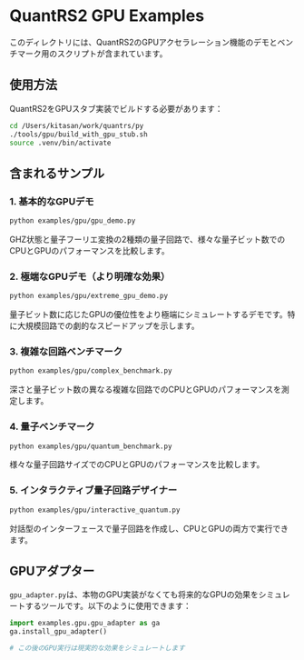 # QuantRS2 GPU Examples

このディレクトリには、QuantRS2のGPUアクセラレーション機能のデモとベンチマーク用のスクリプトが含まれています。

## 使用方法

QuantRS2をGPUスタブ実装でビルドする必要があります：

```bash
cd /Users/kitasan/work/quantrs/py
./tools/gpu/build_with_gpu_stub.sh
source .venv/bin/activate
```

## 含まれるサンプル

### 1. 基本的なGPUデモ

```bash
python examples/gpu/gpu_demo.py
```

GHZ状態と量子フーリエ変換の2種類の量子回路で、様々な量子ビット数でのCPUとGPUのパフォーマンスを比較します。

### 2. 極端なGPUデモ（より明確な効果）

```bash
python examples/gpu/extreme_gpu_demo.py
```

量子ビット数に応じたGPUの優位性をより極端にシミュレートするデモです。特に大規模回路での劇的なスピードアップを示します。

### 3. 複雑な回路ベンチマーク

```bash
python examples/gpu/complex_benchmark.py
```

深さと量子ビット数の異なる複雑な回路でのCPUとGPUのパフォーマンスを測定します。

### 4. 量子ベンチマーク

```bash
python examples/gpu/quantum_benchmark.py
```

様々な量子回路サイズでのCPUとGPUのパフォーマンスを比較します。

### 5. インタラクティブ量子回路デザイナー

```bash
python examples/gpu/interactive_quantum.py
```

対話型のインターフェースで量子回路を作成し、CPUとGPUの両方で実行できます。

## GPUアダプター

`gpu_adapter.py`は、本物のGPU実装がなくても将来的なGPUの効果をシミュレートするツールです。以下のように使用できます：

```python
import examples.gpu.gpu_adapter as ga
ga.install_gpu_adapter()

# この後のGPU実行は現実的な効果をシミュレートします
```